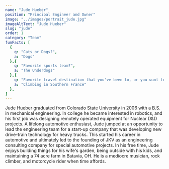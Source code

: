 ```yaml
---
name: "Jude Hueber"
position: "Principal Engineer and Owner"
image: "../images/portrait_jude.jpg"
imageAltText: "Jude Hueber"
slug: "jude"
order: 1
category: "Team"
funFacts: [
  {
    q: "Cats or Dogs?",
    a: "Dogs"
  },{
    q: "Favorite sports team?",
    a: "The Underdogs"
  },{
    q: "Favorite travel destination that you've been to, or you want to go?",
    a: "Climbing in Southern France"
  },
]
---
```


Jude Hueber graduated from Colorado State University in 2006 with a B.S. in mechanical engineering.  In college he became interested in robotics, and his first job was designing remotely operated equipment for Nuclear D&D projects.  A lifelong automotive enthusiast, Jude jumped at an opportunity to lead the engineering team for a start-up company that was developing new drive-train technology for heavy trucks.  This started his career in automotive and ultimately led to the founding of JKV as an engineering consulting company for special automotive projects.  In his free time, Jude enjoys building things for his wife's garden, being outside with his kids, and maintaining a 74 acre farm in Batavia, OH.  He is a mediocre musician, rock climber, and motorcycle rider when time affords.